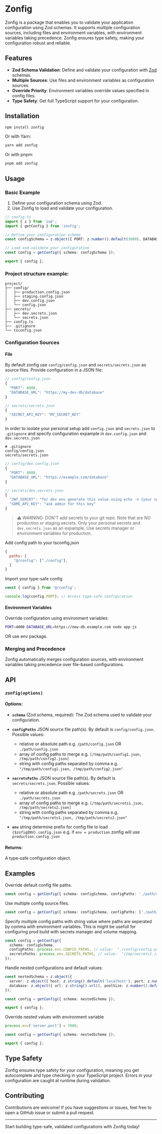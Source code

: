 # Zonfig

Zonfig is a package that enables you to validate your application configuration using Zod schemas. It supports multiple configuration sources, including files and environment variables, with environment variables taking precedence. Zonfig ensures type safety, making your configuration robust and reliable.

## Features

- **Zod Schema Validation**: Define and validate your configuration with [Zod](https://github.com/colinhacks/zod) schemas.
- **Multiple Sources**: Use files and environment variables as configuration sources.
- **Override Priority**: Environment variables override values specified in config files.
- **Type Safety**: Get full TypeScript support for your configuration.

## Installation

```bash
npm install zonfig
```

Or with Yarn:

```bash
yarn add zonfig
```

Or with pnpm:

```bash
pnpm add zonfig
```

## Usage

### Basic Example

1. Define your configuration schema using Zod.
2. Use Zonfig to load and validate your configuration.

```typescript
// config.ts
import { z } from 'zod';
import { getConfig } from 'zonfig';

// Define your configuration schema
const configSchema = z.object({ PORT: z.number().default(3000), DATABASE_URL: z.string().url() });

// Load and validate your configuration
const config = getConfig({ schema: configSchema });

export { config };
```

### Project structure example:

```plaintext
project/
├── config/
│   ├── production.config.json
│   ├── staging.config.json
│   ├── dev.config.json
│   └── config.json
├── secrets/
│   ├── dev.secrets.json
│   └── secrets.json
├── config.ts
├── .gitignore
└── tsconfig.json
```

### Configuration Sources

#### File

By default zonfig use `config/config.json` and `secrets/secrets.json` as source files.
Provide configuration in a JSON file:

```javascript
// config/config.json
{
  "PORT": 8080,
  "DATABASE_URL": "https://my-dev-db/database"
}
```

```javascript
// secrets/secrets.json
{
  "SECRET_API_KEY": "MY_SECRET_KEY"
}
```

In order to isolate your personal setup add `config.json` and `secrets.json` to `.gitignore` and specify configuration expample in `dev.config.json` and `dev.secrets.json`

```
# .gitignore
config/config.json
secrets/secrets.json
```

```javascript
// config/dev.config.json
{
  "PORT": 8080,
  "DATABASE_URL": "https://example.com/database"
}
```

```javascript
// secrets/dev.secrets.json
{
  "JWT_SERCRT": "for dev env generate this value using echo -n {your secret} | sha256sum",
  "SOME_API_KEY": "ask admin for this key"
}
```

> ⚠️ WARNING: DON'T add secrets to your git repo. Note that are NO production or staging secrets. Only your personal secrets and `dev.secrets.json` as an expample. Use secrets manager or environment variables for production.

Add config path to your tsconfig.json

```javascript
{
  paths: [
    "@/config": ["./config"],
  ]
}
```

Import your type-safe config

```typescript
const { config } from '@/config';

console.log(config.PORT); // Access type-safe configuration
```

#### Environment Variables

Override configuration using environment variables:

```bash
PORT=4000 DATABASE_URL=https://new-db.example.com node app.js
```

OR use env package.

### Merging and Precedence

Zonfig automatically merges configuration sources, with environment variables taking precedence over file-based configurations.

## API

### `zonfig(options)`

#### Options:

- **`schema`** (Zod schema, required): The Zod schema used to validate your configuration.
- **`configPaths`** JSON source file path(s). By default is `config/config.json`. Possible values:

  - relative or absolute path e.g. `/path/config.json` OR `./path/config.json`
  - array of config paths to merge e.g. `[/tmp/path/config1.json, /tmp/path/config2.json]`
  - string with config paths separated by comma e.g. `"/tmp/path/config1.json, /tmp/path/config2.json"`

- **`secretsPaths`** JSON source file path(s). By default is `secrets/secrets.json`. Possible values:

  - relative or absolute path e.g. `/path/secrets.json` OR `./path/secrets.json`
  - array of config paths to merge e.g. `[/tmp/path/secrets1.json, /tmp/path/secrets2.json]`
  - string with config paths separated by comma e.g. `"/tmp/path/secrets1.json, /tmp/path/secrets2.json"`

- **`env`** string determine prefix for config file to load `{$zofigENV}.config.json` e.g. if `env = production` zonfig will use `production.config.json`

#### Returns:

A type-safe configuration object.

## Examples

Override default config file paths.

```typescript
const config = getConfig({ schema: configSchema, configPaths: './path/config.json', secretsPaths: './path/secrets.json' });
```

Use multiple config source files.

```typescript
const config = getConfig({ schema: configSchema, configPaths: ['./path/config1.json', './path/config2.json'], secretsPaths: ['./path/secrets1.json', './path/secrets2.json'] });
```

Specify multiple config paths with string value where paths are seperated by comma with environment variables.
This is might be usefull for configuring prod build with secrets manager and volume mapping.

```typescript
const config = getConfig({
  schema: configSchema,
  configPaths: process.env.CONFIG_PATHS, // value:  "./config/config-prod.json"
  secretsPaths: process.env.SECRETS_PATHS, // value:  "/tmp/secrets1.json, /tmp/secrets2.json"
});
```

Handle nested configurations and default values:

```typescript
const nestedSchema = z.object({
  server: z.object({ host: z.string().default('localhost'), port: z.number().default(3000) }),
  database: z.object({ url: z.string().url(), poolSize: z.number().default(10) }),
});

const config = getConfig({ schema: nestedSchema });

export { config };
```

Override nested values with environment variable

```typescript
process.env['server.port'] = 7000;

const config = getConfig({ schema: nestedSchema });

export { config };
```

## Type Safety

Zonfig ensures type safety for your configuration, meaning you get autocomplete and type checking in your TypeScript project. Errors in your configuration are caught at runtime during validation.

## Contributing

Contributions are welcome! If you have suggestions or issues, feel free to open a GitHub issue or submit a pull request.

---

Start building type-safe, validated configurations with Zonfig today!

